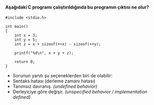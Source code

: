 #### Aşağıdaki C programı çalıştırıldığında bu programın çıktısı ne olur?

```
#include <stdio.h>

int main()
{
	int x = 3;
	int y = 5;
	int z = x + sizeof(++x) - sizeof(++y);

	printf("%d\n", x + y + z);

	return 0;
}
```
+ Sorunun yanıtı şu seçeneklerden biri de olabilir:
+ Sentaks hatası (derleme zamanı hatası)
+ Tanımsız davranış. _(undefined behavior)_
+ Derleyiciye göre değişir. _(unspecified behavior / implementation defined)_

